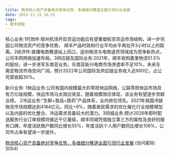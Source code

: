```yaml
---
title: 物流核心资产具备绝对竞争优势，多维细分赛道全面引领行业发展
date: 2022-11-15 16:31
tags:
- 顺丰控股
---
```

核心业务:1时效件:鄂州机场开启货运功能后有望重塑航空货运市场结构，进一步巩固公司物流资产的竞争优势。
顺丰产品时效和行业平均水平再拉开3小时以上的距离。2经济件:直播电商赛道站上风口，逆向物流与电商退货领域成为竞争新热点，公司丰网网络加速布局。3供应链及国际业务:2021年，顺丰收购嘉里物流51.5%的股份，进一步进军东南亚业务。东南亚新兴电商市场渗透率不足10%，未来东南亚物流市场空间广阔。预计2022年公司国际及供应链业务收入近900亿，占公司营收超30%。
<!-- more -->
新兴业务:
1快运业务:公司有国内规模最大的零担快运网络，公路零担快运市场具有万亿级规模，快运市场马太效应突显，随着规模效应体现，该业务有望逐步贡献业绩。
2冷运业务:“生鲜+食品+医药”产品体系，业内排位领先。2021年我国冷链物流市场规模达到4184亿元，同比+9%，随着居民需求的优化催化行业规模增加以及内部的优化整合，冷运需求具备较大的潜力。3同城业务:预计2026年即时配送服务行业订单规模将接近千亿量级，顺丰同城凭借独立第三方的属性及良好的服务口碑，年度活跃商户数同比增长55%，年度活跃个人用户数同比增长106%，公司市占率有望进一步提升。

[物流核心资产具备绝对竞争优势，多维细分赛道全面引领行业发展](https://url12.ctfile.com/f/3948612-723980810-641d6e?p=3054)
(访问密码: 3054)





